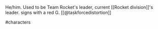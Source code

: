 He/him. Used to be Team Rocket's leader, current [[Rocket division]]'s leader. signs with a red G. [[@taskforcedistortion]]

#characters 